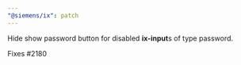 ```yaml
---
"@siemens/ix": patch
---
```


Hide show password button for disabled **ix-input**s of type password.

Fixes #2180
